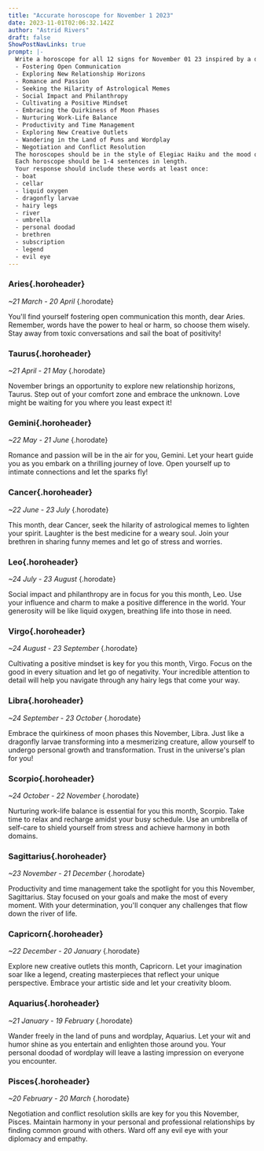 ```yaml
---
title: "Accurate horoscope for November 1 2023"
date: 2023-11-01T02:06:32.142Z
author: "Astrid Rivers"
draft: false
ShowPostNavLinks: true
prompt: |-
  Write a horoscope for all 12 signs for November 01 23 inspired by a different focus for each. Ensure you do not include the focus in the response:
  - Fostering Open Communication
  - Exploring New Relationship Horizons
  - Romance and Passion
  - Seeking the Hilarity of Astrological Memes
  - Social Impact and Philanthropy
  - Cultivating a Positive Mindset
  - Embracing the Quirkiness of Moon Phases
  - Nurturing Work-Life Balance
  - Productivity and Time Management
  - Exploring New Creative Outlets
  - Wandering in the Land of Puns and Wordplay
  - Negotiation and Conflict Resolution
  The horoscopes should be in the style of Elegiac Haiku and the mood of sassy
  Each horoscope should be 1-4 sentences in length.
  Your response should include these words at least once:
  - boat
  - cellar
  - liquid oxygen
  - dragonfly larvae
  - hairy legs
  - river
  - umbrella
  - personal doodad
  - brethren
  - subscription
  - legend
  - evil eye
---
```


### Aries{.horoheader}

*~21 March - 20 April*
{.horodate}

You'll find yourself fostering open communication this month, dear Aries. Remember, words have the power to heal or harm, so choose them wisely. Stay away from toxic conversations and sail the boat of positivity!


### Taurus{.horoheader}

*~21 April - 21 May*
{.horodate}

November brings an opportunity to explore new relationship horizons, Taurus. Step out of your comfort zone and embrace the unknown. Love might be waiting for you where you least expect it!


### Gemini{.horoheader}

*~22 May - 21 June*
{.horodate}

Romance and passion will be in the air for you, Gemini. Let your heart guide you as you embark on a thrilling journey of love. Open yourself up to intimate connections and let the sparks fly!


### Cancer{.horoheader}

*~22 June - 23 July*
{.horodate}

This month, dear Cancer, seek the hilarity of astrological memes to lighten your spirit. Laughter is the best medicine for a weary soul. Join your brethren in sharing funny memes and let go of stress and worries.


### Leo{.horoheader}

*~24 July - 23 August*
{.horodate}

Social impact and philanthropy are in focus for you this month, Leo. Use your influence and charm to make a positive difference in the world. Your generosity will be like liquid oxygen, breathing life into those in need.


### Virgo{.horoheader}

*~24 August - 23 September*
{.horodate}

Cultivating a positive mindset is key for you this month, Virgo. Focus on the good in every situation and let go of negativity. Your incredible attention to detail will help you navigate through any hairy legs that come your way.


### Libra{.horoheader}

*~24 September - 23 October*
{.horodate}

Embrace the quirkiness of moon phases this November, Libra. Just like a dragonfly larvae transforming into a mesmerizing creature, allow yourself to undergo personal growth and transformation. Trust in the universe's plan for you!


### Scorpio{.horoheader}

*~24 October - 22 November*
{.horodate}

Nurturing work-life balance is essential for you this month, Scorpio. Take time to relax and recharge amidst your busy schedule. Use an umbrella of self-care to shield yourself from stress and achieve harmony in both domains.


### Sagittarius{.horoheader}

*~23 November - 21 December*
{.horodate}

Productivity and time management take the spotlight for you this November, Sagittarius. Stay focused on your goals and make the most of every moment. With your determination, you'll conquer any challenges that flow down the river of life.


### Capricorn{.horoheader}

*~22 December - 20 January*
{.horodate}

Explore new creative outlets this month, Capricorn. Let your imagination soar like a legend, creating masterpieces that reflect your unique perspective. Embrace your artistic side and let your creativity bloom.


### Aquarius{.horoheader}

*~21 January - 19 February*
{.horodate}

Wander freely in the land of puns and wordplay, Aquarius. Let your wit and humor shine as you entertain and enlighten those around you. Your personal doodad of wordplay will leave a lasting impression on everyone you encounter.


### Pisces{.horoheader}

*~20 February - 20 March*
{.horodate}

Negotiation and conflict resolution skills are key for you this November, Pisces. Maintain harmony in your personal and professional relationships by finding common ground with others. Ward off any evil eye with your diplomacy and empathy.

